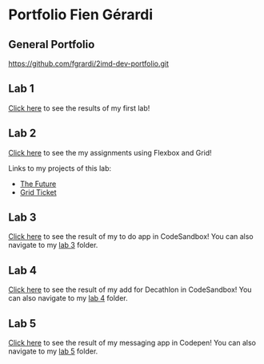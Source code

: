 # Portfolio Fien Gérardi

## General Portfolio
https://github.com/fgrardi/2imd-dev-portfolio.git

## Lab 1
[Click here](https://github.com/fgrardi/2imd-dev-portfolio/tree/main/lab1%20-%20git) to see the results of my first lab!

## Lab 2
[Click here](https://github.com/fgrardi/2imd-dev-portfolio/tree/main/lab2) to see the my assignments using Flexbox and Grid!

Links to my projects of this lab:
- [The Future](https://codesandbox.io/s/thefuture-s31q1)
- [Grid Ticket](https://codesandbox.io/s/gridticket-hllnx?file=/index.html)

## Lab 3
[Click here](https://codesandbox.io/s/to-do-app-lab-3-fbmp7) to see the result of my to do app in CodeSandbox! You can also navigate to my [lab 3](https://github.com/fgrardi/2imd-dev-portfolio/tree/main/lab3) folder.

## Lab 4
[Click here](https://codesandbox.io/s/app-prototype-bths9) to see the result of my add for Decathlon in CodeSandbox! You can also navigate to my [lab 4](https://github.com/fgrardi/2imd-dev-portfolio/tree/main/lab4) folder.

## Lab 5
[Click here](https://codepen.io/fngrardi/pen/MWJmoza) to see the result of my messaging app in Codepen! You can also navigate to my [lab 5](https://github.com/fgrardi/2imd-dev-portfolio/tree/main/lab5) folder.
